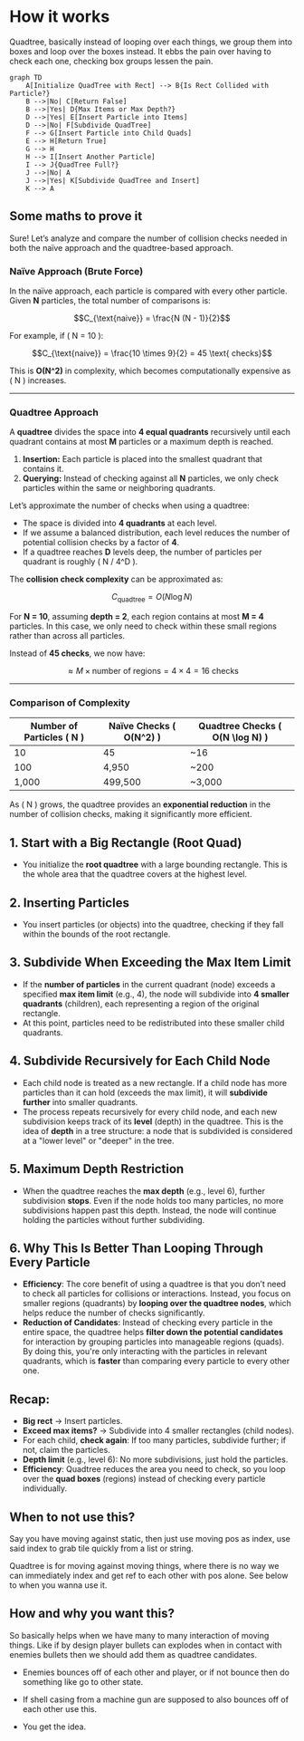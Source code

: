 # How it works

Quadtree, basically instead of looping over each things, we group them into boxes and loop over the boxes instead. It ebbs the pain over having to check each one, checking box groups lessen the pain.

```mermaid
graph TD
    A[Initialize QuadTree with Rect] --> B{Is Rect Collided with Particle?}
    B -->|No| C[Return False]
    B -->|Yes| D{Max Items or Max Depth?}
    D -->|Yes| E[Insert Particle into Items]
    D -->|No| F[Subdivide QuadTree]
    F --> G[Insert Particle into Child Quads]
    E --> H[Return True]
    G --> H
    H --> I[Insert Another Particle]
    I --> J{QuadTree Full?}
    J -->|No| A
    J -->|Yes| K[Subdivide QuadTree and Insert]
    K --> A
```

## Some maths to prove it

Sure! Let’s analyze and compare the number of collision checks needed in both the naïve approach and the quadtree-based approach.

### Naïve Approach (Brute Force)
In the naïve approach, each particle is compared with every other particle. Given **N** particles, the total number of comparisons is:

$$C_{\text{naive}} = \frac{N (N - 1)}{2}$$

For example, if \( N = 10 \):

$$C_{\text{naive}} = \frac{10 \times 9}{2} = 45 \text{ checks}$$

This is **O(N^2)** in complexity, which becomes computationally expensive as \( N \) increases.

---

### Quadtree Approach
A **quadtree** divides the space into **4 equal quadrants** recursively until each quadrant contains at most **M** particles or a maximum depth is reached.

1. **Insertion:** Each particle is placed into the smallest quadrant that contains it.
2. **Querying:** Instead of checking against all **N** particles, we only check particles within the same or neighboring quadrants.

Let’s approximate the number of checks when using a quadtree:

- The space is divided into **4 quadrants** at each level.
- If we assume a balanced distribution, each level reduces the number of potential collision checks by a factor of **4**.
- If a quadtree reaches **D** levels deep, the number of particles per quadrant is roughly \( N / 4^D \).

The **collision check complexity** can be approximated as:

$$C_{\text{quadtree}} = O(N \log N)$$

For **N = 10**, assuming **depth = 2**, each region contains at most **M = 4** particles. In this case, we only need to check within these small regions rather than across all particles.

Instead of **45 checks**, we now have:

$$\approx M \times \text{number of regions} = 4 \times 4 = 16 \text{ checks}$$

---

### Comparison of Complexity
| Number of Particles \( N \) | Naïve Checks \( O(N^2) \) | Quadtree Checks \( O(N \log N) \) |
|------------------|------------------|----------------------|
| 10              | 45               | ~16                 |
| 100             | 4,950            | ~200                |
| 1,000           | 499,500          | ~3,000              |

As \( N \) grows, the quadtree provides an **exponential reduction** in the number of collision checks, making it significantly more efficient.

## 1. **Start with a Big Rectangle (Root Quad)**

- You initialize the **root quadtree** with a large bounding rectangle. This is the whole area that the quadtree covers at the highest level.

## 2. **Inserting Particles**

- You insert particles (or objects) into the quadtree, checking if they fall within the bounds of the root rectangle.

## 3. **Subdivide When Exceeding the Max Item Limit**

- If the **number of particles** in the current quadrant (node) exceeds a specified **max item limit** (e.g., 4), the node will subdivide into **4 smaller quadrants** (children), each representing a region of the original rectangle.
- At this point, particles need to be redistributed into these smaller child quadrants.

## 4. **Subdivide Recursively for Each Child Node**

- Each child node is treated as a new rectangle. If a child node has more particles than it can hold (exceeds the max limit), it will **subdivide further** into smaller quadrants.
- The process repeats recursively for every child node, and each new subdivision keeps track of its **level** (depth) in the quadtree. This is the idea of **depth** in a tree structure: a node that is subdivided is considered at a "lower level" or "deeper" in the tree.

## 5. **Maximum Depth Restriction**

- When the quadtree reaches the **max depth** (e.g., level 6), further subdivision **stops**. Even if the node holds too many particles, no more subdivisions happen past this depth. Instead, the node will continue holding the particles without further subdividing.

## 6. **Why This Is Better Than Looping Through Every Particle**

- **Efficiency**: The core benefit of using a quadtree is that you don’t need to check all particles for collisions or interactions. Instead, you focus on smaller regions (quadrants) by **looping over the quadtree nodes**, which helps reduce the number of checks significantly.
- **Reduction of Candidates**: Instead of checking every particle in the entire space, the quadtree helps **filter down the potential candidates** for interaction by grouping particles into manageable regions (quads). By doing this, you're only interacting with the particles in relevant quadrants, which is **faster** than comparing every particle to every other one.

## Recap:

- **Big rect** → Insert particles.
- **Exceed max items?** → Subdivide into 4 smaller rectangles (child nodes).
- For each child, **check again**: If too many particles, subdivide further; if not, claim the particles.
- **Depth limit** (e.g., level 6): No more subdivisions, just hold the particles.
- **Efficiency**: Quadtree reduces the area you need to check, so you loop over the **quad boxes** (regions) instead of checking every particle individually.

## When to not use this?

Say you have moving against static, then just use moving pos as index, use said index to grab tile quickly from a list or string.

Quadtree is for moving against moving things, where there is no way we can immediately index and get ref to each other with pos alone. See below to when you wanna use it.

## How and why you want this?

So basically helps when we have many to many interaction of moving things. Like if by design player bullets can explodes when in contact with enemies bullets then we should add them as quadtree candidates.

- Enemies bounces off of each other and player, or if not bounce then do something like go to other state.

- If shell casing from a machine gun are supposed to also bounces off of each other use this.

- You get the idea.

